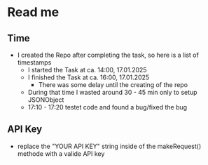 # Read me

## Time 
- I created the Repo after completing the task, so here is a list of timestamps
  - I started the Task at ca. 14:00, 17.01.2025
  - I finished the Task at ca. 16:00, 17.01.2025
    - There was some delay until the creating of the repo 
  - During that time I wasted around 30 - 45 min only to setup JSONObject
  - 17:10 - 17:20 testet code and found a bug/fixed the bug

## API Key
- replace the "YOUR API KEY" string inside of the makeRequest() methode with a valide API key
